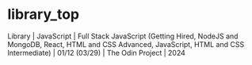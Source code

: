 # library_top
Library | JavaScript | Full Stack JavaScript (Getting Hired, NodeJS and MongoDB, React, HTML and CSS Advanced, JavaScript, HTML and CSS Intermediate) | 01/12 (03/29) | The Odin Project | 2024
